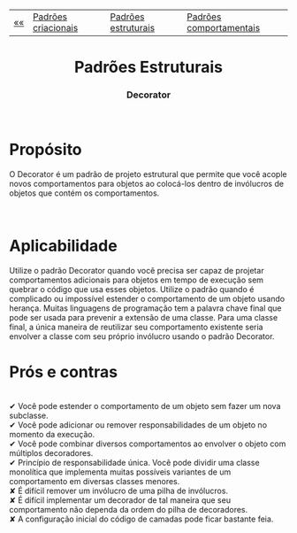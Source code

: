 <h5 align="center">
<table align="center">
  <tr>
    <td><a href="https://github.com/jfmsantos/design-patterns">«« </a></td>
    <td><a href="https://github.com/jfmsantos/design-patterns/tree/master/src/creational">Padrões criacionais</a></td>
    <td><a href="https://github.com/jfmsantos/design-patterns/tree/master/src/estruturais">Padrões estruturais</a></td>
    <td><a href="https://github.com/jfmsantos/design-patterns/tree/master/src/comportamentais">Padrões comportamentais</a></td>
  </tr>
</table>
</h5>

<h1 align="center">
  Padrões Estruturais
</h1>

<h3 align="center">
  Decorator
</h3>

<br>

# Propósito
 
O Decorator é um padrão de projeto estrutural que permite que você acople novos comportamentos para objetos ao colocá-los dentro de invólucros de objetos que contém os comportamentos.

<br> 

# Aplicabilidade

  Utilize o padrão Decorator quando você precisa ser capaz de projetar comportamentos adicionais para objetos em tempo de execução sem quebrar o código que usa esses objetos.
  Utilize o padrão quando é complicado ou impossível estender o comportamento de um objeto usando herança.
  Muitas linguagens de programação tem a palavra chave final que pode ser usada para prevenir a extensão de uma classe. Para uma classe final, a única maneira de reutilizar seu comportamento existente seria envolver a classe com seu próprio invólucro usando o padrão Decorator.
  <br>
  
# Prós e contras
 
 <br>
✔  Você pode estender o comportamento de um objeto sem fazer um nova subclasse.
 <br>
✔  Você pode adicionar ou remover responsabilidades de um objeto no momento da execução.
 <br>
✔ Você pode combinar diversos comportamentos ao envolver o objeto com múltiplos decoradores.
 <br>
✔ Princípio de responsabilidade única. Você pode dividir uma classe monolítica que implementa muitas possíveis variantes de um comportamento em diversas classes menores.
 <br>
✘   É difícil remover um invólucro de uma pilha de invólucros.
 <br>
 ✘   É difícil implementar um decorador de tal maneira que seu comportamento não dependa da ordem do pilha de decoradores.
 <br>
✘    A configuração inicial do código de camadas pode ficar bastante feia.
 
